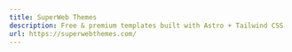 ```yaml
---
title: SuperWeb Themes
description: Free & premium templates built with Astro + Tailwind CSS
url: https://superwebthemes.com/
---
```

